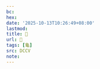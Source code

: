 ```yaml
---
bc:
hex:
date: '2025-10-13T10:26:49+08:00'
lastmod:
title: 􂤉
url: 􂤉
tags: [龜]
src: DCCV
note:
---
```

